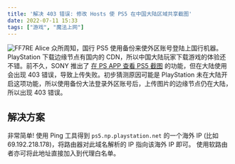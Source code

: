 ```yaml
---
title: '解决 403 错误: 修改 Hosts 使 PS5 在中国大陆区域共享截图'
date: 2022-07-11 15:33
tags: ["游戏", "魔法上网"]
---
```

![FF7RE Alice][1]
众所周知，国行 PS5 使用备份来使外区账号登陆上国行机器。PlayStation 下载边缘节点有国内的 CDN，所以中国大陆玩家下载游戏的体验还不错。前不久，SONY 推出了 [在 PS APP 查看 PS5 截图][2] 的功能，但在大陆使用会出现 403 错误，导致上传失败。初步猜测原因可能是 PlayStation 未在大陆开启这项功能，所以使用备份大法登录外区账号后，上传图片的边缘节点仍在大陆，所以出现 403 错误。
<!-- more -->
## 解决方案
非常简单!
使用 Ping 工具得到 `ps5.np.playstation.net` 的一个海外 IP (比如 69.192.218.178)，将路由器对此域名解析的 IP 指向该海外 IP 即可。
使用软路由者亦可将此地址直接加入到代理白名单。


  [1]: https://static.kuri.su/2022/11/838015a56bb056edca52710da5135e66.webp
  [2]: https://www.playstation.com/zh-hans-hk/support/games/ps5-game-captures-ps-app/